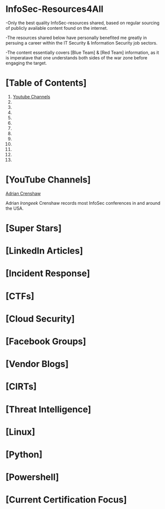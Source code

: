 # InfoSec-Resources4All
-Only the best quality InfoSec-resources shared, based on regular sourcing of publicly available content found on the internet.

-The resources shared below have personally benefited me greatly in persuing a career within the IT Security & Information Security job sectors.

-The content essentially covers [Blue Team] & [Red Team] information, as it is imperatave that one understands both sides of the war zone before engaging the target.

# [Table of Contents]

1. [Youtube Channels](https://github.com/DoGByTe-ZN/infosec-resources4all/blob/master/README.md#youtube-channels)
2.
3.
4.
5.
6.
7.
8.
9.
10.
11.
12.
13.

# [YouTube Channels]
[Adrian Crenshaw](https://www.youtube.com/user/irongeek/playlists)

Adrian *Irongeek* Crenshaw records most InfoSec conferences in and around the USA.
# [Super Stars]
# [LinkedIn Articles]
# [Incident Response]
# [CTFs]
# [Cloud Security]
# [Facebook Groups]
# [Vendor Blogs]
# [CIRTs]
# [Threat Intelligence]
# [Linux]
# [Python]
# [Powershell]
# [Current Certification Focus]
